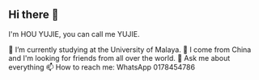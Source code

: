 ## Hi there 👋

I'm HOU YUJIE, you can call me YUJIE.

🌱 I’m currently studying at the University of Malaya.
👯 I come from China and I'm looking for friends from all over the world.
💬 Ask me about everything
📫 How to reach me: WhatsApp 0178454786
<!--
**HOU-YUJIE/HOU-YUJIE** is a ✨ _special_ ✨ repository because its `README.md` (this file) appears on your GitHub profile.

Here are some ideas to get you started:

- 🔭 I’m currently working on ...
- 🌱 I’m currently learning ...
- 👯 I’m looking to collaborate on ...
- 🤔 I’m looking for help with ...
- 💬 Ask me about ...
- 📫 How to reach me: ...
- 😄 Pronouns: ...
- ⚡ Fun fact: ...
-->
